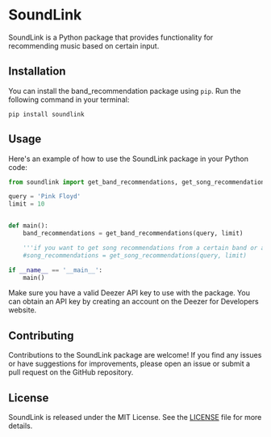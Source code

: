 
# SoundLink

SoundLink is a Python package that provides functionality for recommending music based on certain input.

## Installation

You can install the band_recommendation package using `pip`. Run the following command in your terminal:


```
pip install soundlink
```


## Usage

Here's an example of how to use the SoundLink package in your Python code:

```python
from soundlink import get_band_recommendations, get_song_recommendations

query = 'Pink Floyd'
limit = 10


def main():
    band_recommendations = get_band_recommendations(query, limit)

    '''if you want to get song recommendations from a certain band or artist:'''
    #song_recommendations = get_song_recommendations(query, limit)

if __name__ == '__main__':
    main()

```


Make sure you have a valid Deezer API key to use with the package. You can obtain an API key by creating an account on the Deezer for Developers website.

## Contributing

Contributions to the SoundLink package are welcome! If you find any issues or have suggestions for improvements, please open an issue or submit a pull request on the GitHub repository.

## License

SoundLink  is released under the MIT License. See the [LICENSE](https://github.com/tudor-Spaima/MusicMap/blob/main/LICENSE "MIT_LICENSE") file for more details.
